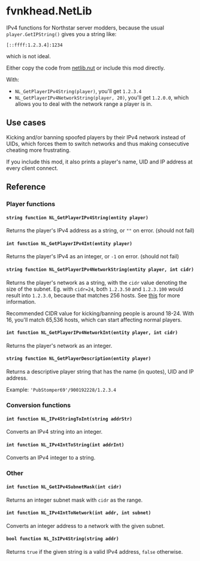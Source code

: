 fvnkhead.NetLib
================================================================================

IPv4 functions for Northstar server modders, because the usual `player.GetIPString()`
gives you a string like:

    [::ffff:1.2.3.4]:1234

which is not ideal.

Either copy the code from [netlib.nut](mod/scripts/vscripts/netlib.nut)
or include this mod directly.

With:

  * `NL_GetPlayerIPv4String(player)`, you'll get `1.2.3.4`
  * `NL_GetPlayerIPv4NetworkString(player, 20)`, you'll get `1.2.0.0`,
which allows you to deal with the network range a player is in.

Use cases
--------------------------------------------------------------------------------

Kicking and/or banning spoofed players by their IPv4 network instead of UIDs,
which forces them to switch networks and thus making consecutive cheating more
frustrating.

If you include this mod, it also prints a player's name, UID and IP address
at every client connect.

Reference
--------------------------------------------------------------------------------

### Player functions

#### `string function NL_GetPlayerIPv4String(entity player)`

Returns the player's IPv4 address as a string, or `""` on error. (should not fail)

#### `int function NL_GetPlayerIPv4Int(entity player)`

Returns the player's IPv4 as an integer, or `-1` on error. (should not fail)

#### `string function NL_GetPlayerIPv4NetworkString(entity player, int cidr)`

Returns the player's network as a string, with the `cidr` value denoting the size of the
subnet. Eg. with `cidr=24`, both `1.2.3.50` and `1.2.3.100` would result into
`1.2.3.0`, because that matches 256 hosts. See [this](https://www.connecteddots.online/resources/blog/subnet-masks-table) for more information.

Recommended CIDR value for kicking/banning people is around 18-24. With 16, you'll match 65,536 hosts, which can start affecting normal players.

#### `int function NL_GetPlayerIPv4NetworkInt(entity player, int cidr)`

Returns the player's network as an integer.

#### `string function NL_GetPlayerDescription(entity player)`

Returns a descriptive player string that has the name (in quotes), UID and IP address.

Example: `'PubStomper69'/900192228/1.2.3.4`

### Conversion functions

#### `int function NL_IPv4StringToInt(string addrStr)`

Converts an IPv4 string into an integer.

#### `int function NL_IPv4IntToString(int addrInt)`

Converts an IPv4 integer to a string.

### Other

#### `int function NL_GetIPv4SubnetMask(int cidr)`

Returns an integer subnet mask with `cidr` as the range.

#### `int function NL_IPv4IntToNetwork(int addr, int subnet)`

Converts an integer address to a network with the given subnet.

#### `bool function NL_IsIPv4String(string addr)`

Returns `true` if the given string is a valid IPv4 address, `false` otherwise.
